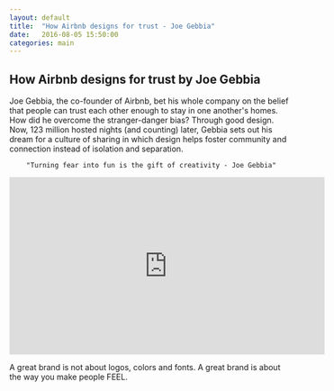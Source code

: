 ```yaml
---
layout: default
title:  "How Airbnb designs for trust - Joe Gebbia"
date:   2016-08-05 15:50:00
categories: main
---
```


<h2><span>How Airbnb designs for trust by Joe Gebbia</span></h2>

Joe Gebbia, the co-founder of Airbnb, bet his whole company on the belief that people can trust each other enough to stay in one another's homes. How did he overcome the stranger-danger bias? Through good design. Now, 123 million hosted nights (and counting) later, Gebbia sets out his dream for a culture of sharing in which design helps foster community and connection instead of isolation and separation.


<pre style="text-align:center"><code>"Turning fear into fun is the gift of creativity - Joe Gebbia"</code></pre>


<div class="video-container"><iframe width="560" height="315" src="https://www.youtube.com/embed/16cM-RFid9U?rel=0&amp;showinfo=0" frameborder="0" allowfullscreen></iframe></div>


A great brand is not about logos, colors and fonts. A great brand is about the way you make people FEEL.





